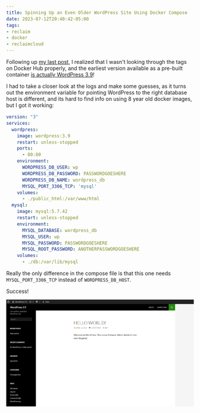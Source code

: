 ```yaml
---
title: Spinning Up an Even Older WordPress Site Using Docker Compose
date: 2023-07-12T20:40:42-05:00
tags:
- reclaim
- docker
- reclaimcloud
---
```


Following up [my last post](/spinning-up-a-pretty-old-wp-site-using-docker-compose/), I realized that I wasn't looking through the tags on Docker Hub properly, and the earliest version available as a pre-built container [is actually WordPress 3.9](https://hub.docker.com/_/wordpress/tags?page=1&ordering=-last_updated)!

I had to take a closer look at the logs and make some guesses, as it turns out the environment variable for pointing WordPress to the right database host is different, and its hard to find info on using 8 year old docker images, but I got it working:

```yaml
version: "3"
services:
  wordpress:
    image: wordpress:3.9
    restart: unless-stopped
    ports:
      - 80:80
    environment:
      WORDPRESS_DB_USER: wp
      WORDPRESS_DB_PASSWORD: PASSWORDGOESHERE
      WORDPRESS_DB_NAME: wordpress_db
      MYSQL_PORT_3306_TCP: 'mysql'
    volumes:
      - ./public_html:/var/www/html
  mysql:
    image: mysql:5.7.42
    restart: unless-stopped
    environment:
      MYSQL_DATABASE: wordpress_db
      MYSQL_USER: wp
      MYSQL_PASSWORD: PASSWORDGOESHERE
      MYSQL_ROOT_PASSWORD: ANOTHERPASSWORDGOESHERE
    volumes:
      - ./db:/var/lib/mysql

```

Really the only difference in the compose file is that this one needs `MYSQL_PORT_3306_TCP` instead of  `WORDPRESS_DB_HOST`.

Success!

![](wordpress39.png)